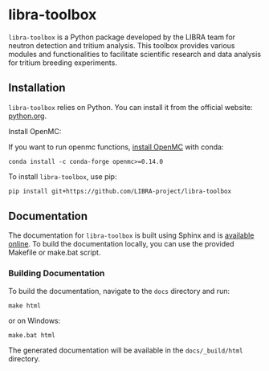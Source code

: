 # libra-toolbox

`libra-toolbox` is a Python package developed by the LIBRA team for neutron detection and tritium analysis. This toolbox provides various modules and functionalities to facilitate scientific research and data analysis for tritium breeding experiments.

## Installation

`libra-toolbox` relies on Python. You can install it from the official website: [python.org](https://www.python.org/downloads/).

Install OpenMC:

If you want to run openmc functions, [install OpenMC](https://docs.openmc.org/en/stable/quickinstall.html) with conda:

```
conda install -c conda-forge openmc>=0.14.0
```


To install `libra-toolbox`, use pip:

```bash
pip install git+https://github.com/LIBRA-project/libra-toolbox
```

## Documentation
The documentation for `libra-toolbox` is built using Sphinx and is [available online](https://libra-toolbox.readthedocs.io/en/latest/). To build the documentation locally, you can use the provided Makefile or make.bat script.

### Building Documentation
To build the documentation, navigate to the `docs` directory and run:

```
make html
```

or on Windows:

```
make.bat html
```

The generated documentation will be available in the `docs/_build/html` directory.